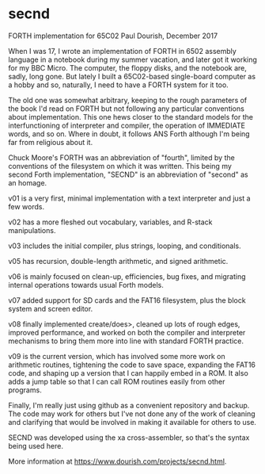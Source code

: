 # secnd
FORTH implementation for 65C02
Paul Dourish, December 2017

When I was 17, I wrote an implementation of FORTH in 6502 assembly
language in a notebook during my summer vacation, and later got
it working for my BBC Micro. The computer, the floppy disks, and the
notebook are, sadly, long gone. But lately I built a 65C02-based
single-board computer as a hobby and so, naturally, I need to have a
FORTH system for it too.

The old one was somewhat arbitrary, keeping to the rough parameters
of the book I'd read on FORTH but not following any particular
conventions about implementation. This one hews closer to the
standard models for the interfunctioning of interpreter and compiler,
the operation of IMMEDIATE words, and so on. Where in doubt, it follows
ANS Forth although I'm being far from religious about it.

Chuck Moore's FORTH was an abbreviation of "fourth", limited by
the conventions of the filesystem on which it was written. This being
my second Forth implementation, "SECND" is an abbreviation of
"second" as an homage.

v01 is a very first, minimal implementation with a text interpreter
and just a few words.

v02 has a more fleshed out vocabulary, variables, and R-stack
manipulations.

v03 includes the initial compiler, plus strings, looping, and
conditionals.

v05 has recursion, double-length arithmetic, and signed arithmetic.

v06 is mainly focused on clean-up, efficiencies, bug fixes, and
migrating internal operations towards usual Forth models.

v07 added support for SD cards and the FAT16 filesystem, plus the block
system and screen editor.

v08 finally implemented create/does>, cleaned up lots of rough edges,
improved performance, and worked on both the compiler and interpreter
mechanisms to bring them more into line with standard FORTH practice.

v09 is the current version, which has involved some more work on
arithmetic routines, tightening the code to save space, expanding the
FAT16 code, and shaping up a version that I can happily embed in a ROM.
It also adds a jump table so that I can call ROM routines easily from
other programs.

Finally, I'm really just using github as a convenient repository
and backup. The code may work for others but I've not done any of
the work of cleaning and clarifying that would be involved in
making it available for others to use.

SECND was developed using the xa cross-assembler, so that's the
syntax being used here.

More information at https://www.dourish.com/projects/secnd.html.

